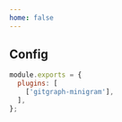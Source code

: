 ```yaml
---
home: false
---
```

## Config

```js
module.exports = {
  plugins: [
    ['gitgraph-minigram'],
  ],
};
```
